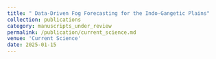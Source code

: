 ```yaml
---
title: " Data-Driven Fog Forecasting for the Indo-Gangetic Plains"
collection: publications
category: manuscripts_under_review
permalink: /publication/current_science.md
venue: 'Current Science'
date: 2025-01-15
---
```

